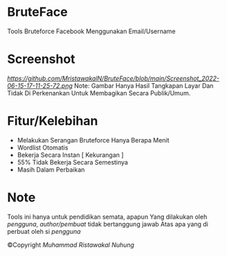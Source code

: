 # BruteFace
Tools Bruteforce Facebook Menggunakan Email/Username
# Screenshot
_https://github.com/MristawakalN/BruteFace/blob/main/Screenshot_2022-06-15-17-11-25-72.png_
Note:
 Gambar Hanya Hasil Tangkapan Layar Dan Tidak Di Perkenankan Untuk
Membagikan Secara Publik/Umum.
# Fitur/Kelebihan
- Melakukan Serangan Bruteforce Hanya Berapa Menit
- Wordlist Otomatis
- Bekerja Secara Instan
[ Kekurangan ]
- 55% Tidak Bekerja Secara Semestinya
- Masih Dalam Perbaikan
# Note
 Tools ini hanya untuk pendidikan semata, apapun
Yang dilakukan oleh *pengguna*, *author/pembuat* tidak bertanggung jawab
Atas apa yang di perbuat oleh si *pengguna*

©Copyright _Muhammad Ristawakal Nuhung_

